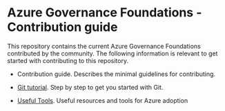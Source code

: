 Azure Governance Foundations - Contribution guide
=================================================

This repository contains the current Azure Governance Foundations contributed by
the community. The following information is relevant to get started with
contributing to this repository.

-   Contribution guide. Describes the minimal guidelines for contributing.

-   [Git tutorial](https://guides.github.com/activities/hello-world/). Step by
    step to get you started with Git.

-   [Useful
    Tools](https://azure.microsoft.com/en-us/resources/cloud-operating-model---full-document/).
    Useful resources and tools for Azure adoption
